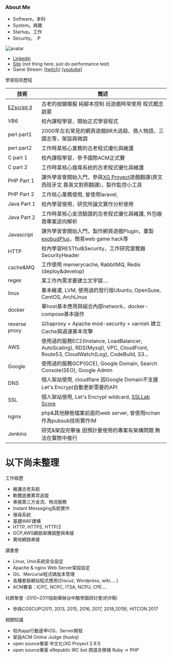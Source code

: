 ### About Me

 - Software。本科
 - System。興趣
 - Startup。工作
 - Security。 :P
 
![avatar](https://avatars1.githubusercontent.com/u/241173?s=100&u=dadf22c169e4e90d547bb12f9e90133ca68e9f78&v=4)

* [Linkedin](https://www.linkedin.com/in/lother/)
* [Site](https://lother.dev/) (not thing here, just do performance test)
* Game Stream: [[twitch]](https://www.twitch.tv/lotherex) [[youtube]](https://www.youtube.com/channel/UCWIETnLNUZvpwrmdI_632Iw)


 
學習技術歷程

|技術|簡述|
|----|----|
|[EZscript II](http://ezscript.seed.cx/)|古老的按鍵模擬 純腳本控制 玩遊戲時常使用 程式概念啟蒙|
|VB6|校內課程學習，開始正式學習程式|
|perl part1|2000年左右常見的網頁遊戲BR大逃殺、商人物語、三國志等，架設與微調 |
|perl part2|工作時某核心業務的古老程式優化與維護|
|C part 1|校內課程學習，參予國際ACM正式賽|
|C part 2|工作時某核心搜尋系統的古老程式優化與維護|
|PHP Part 1|課外學習會開始入門，參與[XG Proyect](http://www.xgproyect.org/)遊戲翻譯(原文西班牙文 靠英文對照翻譯)，製作監控小工具|
|PHP Part 2|工作核心業務使用, 曾使用laravel, |
|Java Part 1|校內學習使用，研究所論文實作分析使用|
|Java Part 2|工作時某核心金流驗證的古老程式優化與維護, 外包廠商專案逆向解析|
|Javascript|課外學習會開始入門，製作網頁遊戲Plugin，重製[exobudPlus](https://github.com/Lother/exobudPlus)，簡易web game hack等|
|HTTP| 校內學習RESTful&Security，工作研究瀏覽器SecurityHeader|
|cache&MQ|工作使用 memerycache, RabbitMQ, Redis (deploy&develop)|
|regex|某工作內需求要建立文字獄....|
|linux|基本維運, LVM, 使用過的發行版Ubuntu, OpenSuse, CentOS, ArchLinux|
|docker|單host基本應用與組合內部network，docker-compose基本操作|
|reverse proxy|以haproxy + Apache mod-security + varnish 建立Cache與過濾基本攻擊 |
|AWS| 使用過的服務EC2(Instance, LoadBalancer, AutoScaling), RDS(Mysql), VPC, CloudFront, Route53, CloudWatch(Log), CodeBuild, S3...|
|Google| 使用過的服務GCP(GCE), Google Domain, Search Console(SEO), Google Admin|
|DNS|個人架站使用, cloudflare 因Google Domain不支援Let's Encrypt自動更新需要的API
|SSL|個人架站使用, Let's Encrypt wildcard, [SSLLab Score](https://www.ssllabs.com/ssltest/analyze.html?d=lother.cc&hideResults=on)|
|nginx|php&其他靜態檔案前面的web server, 曾使用nchan作為pubsub技術實作IM|
|Jenkins|研究&架設完畢後 因預計要使用的專案有架構問題 無法在實際中推行|


以下尚未整理
==
工作經歷
- 維護古老系統
- 軟體底層異常追蹤
- 串接第三方金流、物流服務
- Instant Messaging系統實作
- 搜尋系統
- 基礎WAF建構
- HTTP, HTTPS, HTTP/2
- GCP,AWS網路架構調整與串接
- 異地網路串接

讀書會
- Linux, Unix系統安全設定
- Apache & nginx Web Server架設設定
- Git、Mercurial程式碼版本管理
- 各種套裝網站程式應用(Discuz, Wordpress, wiki.....)
- ACM賽事：ICPC, NCPC, ITSA, NCPU, CPE....

社群聚會
-2010~2011協助舉辦台中酷學園研討會(約9場)
- 參與COSCUP(2011, 2013, 2015, 2016, 2017, 2018,2019), HITCON 2017

相關知識
- 校內app行動逢甲iOS、Server開發
- 架設ACM Online Judge (hustoj)
- open source專案 中文化(XG Proyect 2.9.1)
- open source專案 eRepublic IRC bot 跨語言移植 Ruby -> PHP
